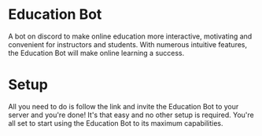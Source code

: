 # Education Bot
A bot on discord to make online education more interactive, motivating and convenient for instructors and students. With numerous intuitive features, the Education Bot will make online learning a success.



# Setup
All you need to do is follow the link and invite the Education Bot to your server and you're done! It's that easy and no other setup is required. You're all set to start using the Education Bot to its maximum capabilities. 

